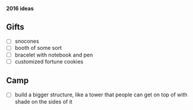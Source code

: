 #### 2016 ideas
## Gifts

- [ ] snocones
- [ ] booth of some sort
- [ ] bracelet with notebook and pen
- [ ] customized fortune cookies

## Camp
- [ ] build a bigger structure, like a tower that people can get on top of with shade on the sides of it

